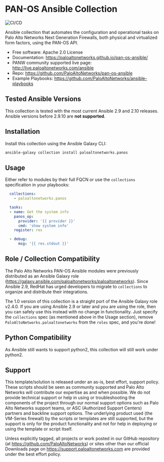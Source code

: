PAN-OS Ansible Collection
=========================

![CI/CD](https://github.com/PaloAltoNetworks/pan-os-ansible/workflows/CI/CD/badge.svg?branch=develop)

Ansible collection that automates the configuration and operational tasks on
Palo Alto Networks Next Generation Firewalls, both physical and virtualized form
factors, using the PAN-OS API.

-   Free software: Apache 2.0 License
-   Documentation:
    <https://paloaltonetworks.github.io/pan-os-ansible/>
-   PANW community supported live page:
    <http://live.paloaltonetworks.com/ansible>
-   Repo:
    <https://github.com/PaloAltoNetworks/pan-os-ansible>
-   Example Playbooks:
    <https://github.com/PaloAltoNetworks/ansible-playbooks>

Tested Ansible Versions
-----------------------

This collection is tested with the most current Ansible 2.9 and 2.10 releases.  Ansible versions
before 2.9.10 are **not supported**.

Installation
------------

Install this collection using the Ansible Galaxy CLI:

```bash
ansible-galaxy collection install paloaltonetworks.panos
```

Usage
-----

Either refer to modules by their full FQCN or use the `collections`
specification in your playbooks:

```yaml
  collections:
    - paloaltonetworks.panos

  tasks:
  - name: Get the system info
    panos_op:
      provider: '{{ provider }}'
      cmd: 'show system info'
    register: res

  - debug:
      msg: '{{ res.stdout }}'
```

Role / Collection Compatibility
-------------------------------

The Palo Alto Networks PAN-OS Ansible modules were previously distributed as an
Ansible Galaxy role (<https://galaxy.ansible.com/paloaltonetworks/paloaltonetworks>).
Since Ansible 2.9, RedHat has urged developers to migrate to `collections` to
organize and distribute their integrations.

The 1.0 version of this collection is a straight port of the Ansible Galaxy
role v2.4.0.  If you are using Ansible 2.9 or later and you are using the
role, then you can safely use this instead with no change in functionality.  Just
specify the `collections` spec (as mentioned above in the Usage section), remove
`PaloAltoNetworks.paloaltonetworks` from the `roles` spec, and you're done!

Python Compatibility
--------------------

As Ansible still wants to support python2, this collection will still work
under python2.

Support
-------

This template/solution is released under an as-is, best effort, support
policy. These scripts should be seen as community supported and Palo
Alto Networks will contribute our expertise as and when possible. We do
not provide technical support or help in using or troubleshooting the
components of the project through our normal support options such as
Palo Alto Networks support teams, or ASC (Authorized Support Centers)
partners and backline support options. The underlying product used (the
VM-Series firewall) by the scripts or templates are still supported, but
the support is only for the product functionality and not for help in
deploying or using the template or script itself.

Unless explicitly tagged, all projects or work posted in our GitHub
repository (at <https://github.com/PaloAltoNetworks>) or sites other
than our official Downloads page on <https://support.paloaltonetworks.com>
are provided under the best effort policy.
